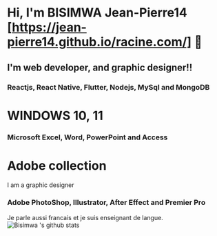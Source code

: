 # Hi, I'm BISIMWA Jean-Pierre14 [https://jean-pierre14.github.io/racine.com/] 👋

## I'm web developer, and graphic designer!!

### Reactjs, React Native, Flutter, Nodejs, MySql and MongoDB

# WINDOWS 10, 11

### Microsoft Excel, Word, PowerPoint and Access

# Adobe collection
I am a graphic designer
### Adobe PhotoShop, Illustrator, After Effect and Premier Pro

Je parle aussi francais et je suis enseignant de langue.
![Bisimwa 's github stats](https://github-readme-stats.vercel.app/api?username=Jean-pierre14&show_icons=true&hide_border=true)

